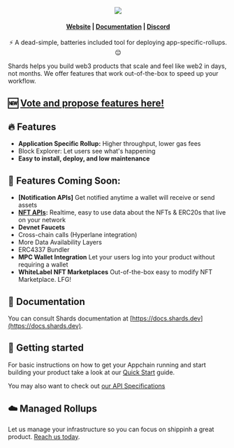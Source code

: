 

<p align="center">
  <img src="https://shards.dev/wp-content/uploads/2023/06/shards-logo-black.png">
</p>

<h4 align="center">
  <a href="https://bit.ly/3N5O6DR">Website</a> |
  <a href="https://docs.shards.dev">Documentation</a> |
  <a href="https://bit.ly/3oHYhEM">Discord</a>
</h4>



<p align="center">⚡ A dead-simple, batteries included tool for deploying app-specific-rollups. 😌</p>

Shards helps you build web3 products that scale and feel like web2 in days, not months. We offer features that work out-of-the-box to speed up your workflow.


## 🆕 [Vote and propose features here!](https://shards.canny.io/roadmap)

## 🔥 Features

- **Application Specific Rollup:** Higher throughput, lower gas fees
- Block Explorer: Let users see what's happening
- **Easy to install, deploy, and low maintenance**

## 🚨 Features Coming Soon:

- **[Notification APIs]** Get notified anytime a wallet will receive or send assets
- **[NFT APIs](#):**  Realtime, easy to use data about the NFTs & ERC20s that live on your network
- **Devnet Faucets**
- Cross-chain calls (Hyperlane integration)
- More Data Availability Layers
- ERC4337 Bundler
- **MPC Wallet Integration** Let your users log into your product without requiring a wallet
- **WhiteLabel NFT Marketplaces** Out-of-the-box easy to modify NFT Marketplace. LFG!

## 📖 Documentation

You can consult Shards documentation at [https://docs.shards.dev](https://docs.shards.dev).

## 🚀 Getting started

For basic instructions on how to get your Appchain running and start building your product take a look at our [Quick Start](https://docs.shards.dev/quick-start/) guide.

You may also want to check out [our API Specifications](#) 

## ☁️ Managed Rollups

Let us manage your infrastructure so you can focus on shippinh a great product. [Reach us today](#).
